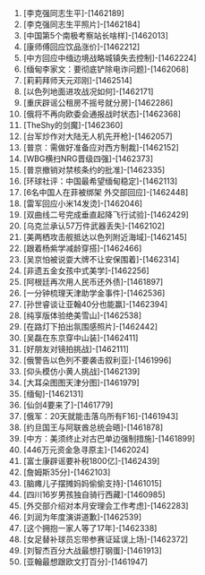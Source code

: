 
1. [李克强同志生平]-[1462189]
1. [李克强同志生平照片]-[1462184]
1. [中国第5个南极考察站长啥样]-[1462013]
1. [康师傅回应饮品涨价]-[1462212]
1. [中方回应中缅边境战略城镇失去控制]-[1462224]
1. [缅甸李家文：要彻底铲除电诈问题]-[1462068]
1. [莉莉拜师天元邓刚]-[1462514]
1. [以色列地面进攻战况如何]-[1462171]
1. [重庆辟谣公租房不摇号就分房]-[1462286]
1. [俄将不再向欧委会通报战时状态]-[1462368]
1. [TheShy的剑魔]-[1462360]
1. [台军炒作对大陆无人机先开枪]-[1462057]
1. [普京：需做好准备应对西方制裁]-[1462152]
1. [WBG横扫NRG晋级四强]-[1462373]
1. [普京撤销对禁核条约的批准]-[1462335]
1. [环球社评：中国最希望缅甸稳定]-[1462113]
1. [6名中国人在菲被绑架 外交部回应]-[1462448]
1. [雷军回应小米14发烫]-[1462046]
1. [双曲线二号完成垂直起降飞行试验]-[1462429]
1. [乌克兰承认57万件武器丢失]-[1462102]
1. [美两栖攻击舰抵达以色列附近海域]-[1462145]
1. [跟着杨紫学减龄穿搭]-[1462466]
1. [吴京怕被说耍大牌不让安保围着]-[1462314]
1. [非遗五金女孩中式美学]-[1462256]
1. [阿根廷再次用人民币还外债]-[1461897]
1. [一分钟梳理天津助学金事件]-[1462536]
1. [孙世睿谈让亚翰40分也能赢]-[1462394]
1. [纯享版体验绝美雪山]-[1462538]
1. [在路灯下拍出氛围感照片]-[1462442]
1. [吴磊在东京穿中山装]-[1462411]
1. [好朋友对镜拍挑战]-[1462111]
1. [俄警告以色列不要袭击叙利亚]-[1461996]
1. [仰头模仿小黄人挑战]-[1462139]
1. [大耳朵图图天津分图]-[1461979]
1. [缅甸]-[1462131]
1. [仙剑4要来了]-[1461779]
1. [俄军：20天就能击落乌所有F16]-[1461943]
1. [约旦国王与阿联酋总统会晤]-[1461878]
1. [中方：美须终止对古巴单边强制措施]-[1461899]
1. [446万元资金急寻原主]-[1462024]
1. [富士康辟谣要补税1800亿]-[1462439]
1. [詹姆斯35分]-[1462103]
1. [脑瘫儿子摆摊妈妈偷偷支持]-[1461015]
1. [四川16岁男孩独自骑行西藏]-[1460985]
1. [外交部介绍对本月安理会工作考虑]-[1462283]
1. [刘润为年度演讲道歉]-[1462539]
1. [这个拥抱一家人等了17年]-[1462338]
1. [女足替补球员忘带参赛证延误上场]-[1462372]
1. [刘智杰百分大战最想打钢蛋]-[1461913]
1. [亚翰最想跟欧文打百分]-[1461947]